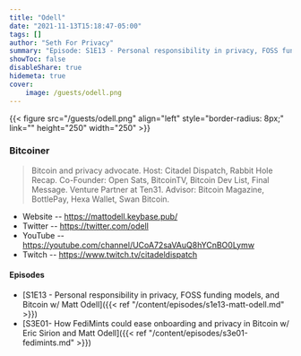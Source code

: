 ```yaml
---
title: "Odell"
date: "2021-11-13T15:18:47-05:00"
tags: []
author: "Seth For Privacy"
summary: "Episode: S1E13 - Personal responsibility in privacy, FOSS funding models, and Bitcoin w/ Matt Odell"
showToc: false
disableShare: true
hidemeta: true
cover:
    image: /guests/odell.png
---
```


{{< figure src="/guests/odell.png" align="left" style="border-radius: 8px;" link="" height="250" width="250" >}}

### Bitcoiner

> Bitcoin and privacy advocate. Host: Citadel Dispatch, Rabbit Hole Recap. Co-Founder: Open Sats, BitcoinTV, Bitcoin Dev List, Final Message. Venture Partner at Ten31. Advisor: Bitcoin Magazine, BottlePay, Hexa Wallet, Swan Bitcoin.

- Website -- https://mattodell.keybase.pub/
- Twitter -- https://twitter.com/odell
- YouTube -- https://youtube.com/channel/UCoA72saVAuQ8hYCnBO0Lymw
- Twitch -- https://www.twitch.tv/citadeldispatch

#### Episodes

- [S1E13 - Personal responsibility in privacy, FOSS funding models, and Bitcoin w/ Matt Odell]({{< ref "/content/episodes/s1e13-matt-odell.md" >}})
- [S3E01- How FediMints could ease onboarding and privacy in Bitcoin w/ Eric Sirion and Matt Odell]({{< ref "/content/episodes/s3e01-fedimints.md" >}})
